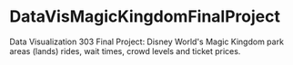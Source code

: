 # DataVisMagicKingdomFinalProject
Data Visualization 303 Final Project: Disney World's Magic Kingdom park areas (lands) rides, wait times, crowd levels and ticket prices.
